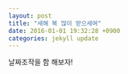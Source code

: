 ```yaml
---
layout: post
title: "새해 복 많이 받으세여"
date: 2016-01-01 19:32:28 +0900
categories: jekyll update
---
```


날짜조작을 함 해보자!
